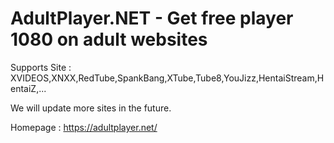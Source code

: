 # AdultPlayer.NET - Get free player 1080 on adult websites

Supports Site : XVIDEOS,XNXX,RedTube,SpankBang,XTube,Tube8,YouJizz,HentaiStream,HentaiZ,...

We will update more sites in the future.

Homepage : https://adultplayer.net/
